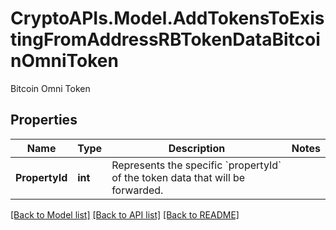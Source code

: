 # CryptoAPIs.Model.AddTokensToExistingFromAddressRBTokenDataBitcoinOmniToken
Bitcoin Omni Token

## Properties

Name | Type | Description | Notes
------------ | ------------- | ------------- | -------------
**PropertyId** | **int** | Represents the specific &#x60;propertyId&#x60; of the token data that will be forwarded. | 

[[Back to Model list]](../README.md#documentation-for-models) [[Back to API list]](../README.md#documentation-for-api-endpoints) [[Back to README]](../README.md)

